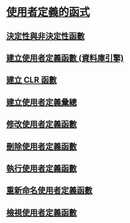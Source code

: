 # [使用者定義的函式](user-defined-functions.md)
## [決定性與非決定性函數](deterministic-and-nondeterministic-functions.md)
## [建立使用者定義函數 (資料庫引擎)](create-user-defined-functions-database-engine.md)
## [建立 CLR 函數](create-clr-functions.md)
## [建立使用者定義彙總](create-user-defined-aggregates.md)
## [修改使用者定義函數](modify-user-defined-functions.md)
## [刪除使用者定義函數](delete-user-defined-functions.md)
## [執行使用者定義函數](execute-user-defined-functions.md)
## [重新命名使用者定義函數](rename-user-defined-functions.md)
## [檢視使用者定義函數](view-user-defined-functions.md)
